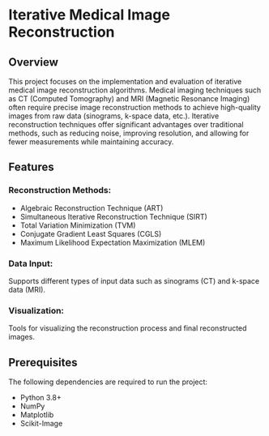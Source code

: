 # Iterative Medical Image Reconstruction

## Overview

This project focuses on the implementation and evaluation of iterative medical image reconstruction algorithms. Medical imaging techniques such as CT (Computed Tomography) and MRI (Magnetic Resonance Imaging) often require precise image reconstruction methods to achieve high-quality images from raw data (sinograms, k-space data, etc.). Iterative reconstruction techniques offer significant advantages over traditional methods, such as reducing noise, improving resolution, and allowing for fewer measurements while maintaining accuracy.

## Features

### Reconstruction Methods:

* Algebraic Reconstruction Technique (ART)
* Simultaneous Iterative Reconstruction Technique (SIRT)
* Total Variation Minimization (TVM)
* Conjugate Gradient Least Squares (CGLS)
* Maximum Likelihood Expectation Maximization (MLEM)

### Data Input:
Supports different types of input data such as sinograms (CT) and k-space data (MRI).

### Visualization:
Tools for visualizing the reconstruction process and final reconstructed images.

## Prerequisites
The following dependencies are required to run the project:

* Python 3.8+
* NumPy
* Matplotlib
* Scikit-Image
